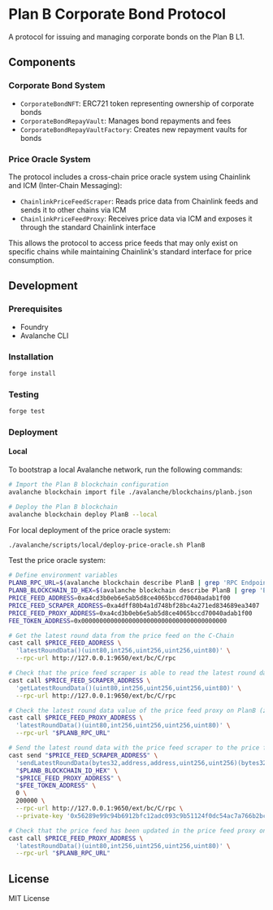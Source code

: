 # Plan B Corporate Bond Protocol

A protocol for issuing and managing corporate bonds on the Plan B L1.

## Components

### Corporate Bond System

- `CorporateBondNFT`: ERC721 token representing ownership of corporate bonds
- `CorporateBondRepayVault`: Manages bond repayments and fees
- `CorporateBondRepayVaultFactory`: Creates new repayment vaults for bonds

### Price Oracle System

The protocol includes a cross-chain price oracle system using Chainlink and ICM (Inter-Chain Messaging):

- `ChainlinkPriceFeedScraper`: Reads price data from Chainlink feeds and sends it to other chains via ICM
- `ChainlinkPriceFeedProxy`: Receives price data via ICM and exposes it through the standard Chainlink interface

This allows the protocol to access price feeds that may only exist on specific chains while maintaining Chainlink's standard interface for price consumption.

## Development

### Prerequisites

- Foundry
- Avalanche CLI

### Installation

```bash
forge install
```

### Testing

```bash
forge test
```

### Deployment

#### Local

To bootstrap a local Avalanche network, run the following commands:

```bash
# Import the Plan B blockchain configuration
avalanche blockchain import file ./avalanche/blockchains/planb.json

# Deploy the Plan B blockchain
avalanche blockchain deploy PlanB --local
```

For local deployment of the price oracle system:

```bash
./avalanche/scripts/local/deploy-price-oracle.sh PlanB
```

Test the price oracle system:

```bash
# Define environment variables
PLANB_RPC_URL=$(avalanche blockchain describe PlanB | grep 'RPC Endpoint' | grep -oP 'https?://[^ ]+')
PLANB_BLOCKCHAIN_ID_HEX=$(avalanche blockchain describe PlanB | grep 'BlockchainID (HEX)' | grep -oP '0x[a-fA-F0-9]{64}')
PRICE_FEED_ADDRESS=0xa4cd3b0eb6e5ab5d8ce4065bccd70040adab1f00
PRICE_FEED_SCRAPER_ADDRESS=0xa4dff80b4a1d748bf28bc4a271ed834689ea3407
PRICE_FEED_PROXY_ADDRESS=0xa4cd3b0eb6e5ab5d8ce4065bccd70040adab1f00
FEE_TOKEN_ADDRESS=0x0000000000000000000000000000000000000000

# Get the latest round data from the price feed on the C-Chain
cast call $PRICE_FEED_ADDRESS \
  'latestRoundData()(uint80,int256,uint256,uint256,uint80)' \
  --rpc-url http://127.0.0.1:9650/ext/bc/C/rpc

# Check that the price feed scraper is able to read the latest round data from the price feed on the C-Chain
cast call $PRICE_FEED_SCRAPER_ADDRESS \
  'getLatestRoundData()(uint80,int256,uint256,uint256,uint80)' \
  --rpc-url http://127.0.0.1:9650/ext/bc/C/rpc

# Check the latest round data value of the price feed proxy on PlanB (zero after deployment)
cast call $PRICE_FEED_PROXY_ADDRESS \
  'latestRoundData()(uint80,int256,uint256,uint256,uint80)' \
  --rpc-url "$PLANB_RPC_URL"

# Send the latest round data with the price feed scraper to the price feed proxy on PlanB
cast send "$PRICE_FEED_SCRAPER_ADDRESS" \
  'sendLatestRoundData(bytes32,address,address,uint256,uint256)(bytes32)' \
  "$PLANB_BLOCKCHAIN_ID_HEX" \
  "$PRICE_FEED_PROXY_ADDRESS" \
  "$FEE_TOKEN_ADDRESS" \
  0 \
  200000 \
  --rpc-url http://127.0.0.1:9650/ext/bc/C/rpc \
  --private-key '0x56289e99c94b6912bfc12adc093c9b51124f0dc54ac7a766b2bc5ccf558d8027'

# Check that the price feed has been updated in the price feed proxy on PlanB
cast call $PRICE_FEED_PROXY_ADDRESS \
  'latestRoundData()(uint80,int256,uint256,uint256,uint80)' \
  --rpc-url "$PLANB_RPC_URL"
```

## License

MIT License
